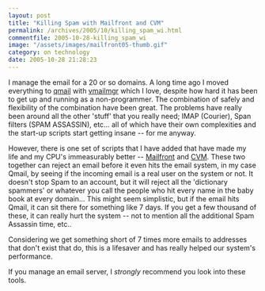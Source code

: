 ```yaml
---
layout: post
title: "Killing Spam with Mailfront and CVM"
permalink: /archives/2005/10/killing_spam_wi.html
commentfile: 2005-10-28-killing_spam_wi
image: "/assets/images/mailfront05-thumb.gif"
category: on technology
date: 2005-10-28 21:28:23
---
```


I manage the email for a 20 or so domains. A long time ago I moved everything to [qmail](http://www.qmail.org/l) with [vmailmgr](http://www.vmailmgr.org/) which I love, despite how hard it has been to get up and running as a non-programmer. The combination of safely and flexibility of the combination have been great. The problems have really been around all the other 'stuff' that you really need; IMAP (Courier), Span filters (SPAM ASSASSIN), etc... all of which have their own complexities and the start-up scripts start getting insane -- for me anyway.

However, there is one set of scripts that I have added that have made my life and my CPU's immeasurably better -- [Mailfront](http://untroubled.org/mailfront/) and [CVM](http://untroubled.org/cvm/). These two together can reject an email before it even hits the email system, in my case Qmail, by seeing if the incoming email is a real user on the system or not. It doesn't stop Spam to an account, but it will reject all the 'dictionary spammers' or whatever you call the people who hit every name in the baby book at every domain... This might seem simplistic, but if the email hits Qmail, it can sit there for something like 7 days. If you get a few thousand of these, it can really hurt the system -- not to mention all the additional Spam Assassin time, etc..

Considering we get something short of 7 times more emails to addresses that don't exist that do, this is a lifesaver and has really helped our system's performance.

If you manage an email server, I _strongly_ recommend you look into these tools.
